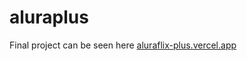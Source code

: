 # aluraplus
Final project can be seen here [aluraflix-plus.vercel.app](https://vercel.com/ronikormis-projects/aluraflix-plus-gngb/GY7N85n6kSzvpS2ax4VUXQTdzyae) 
